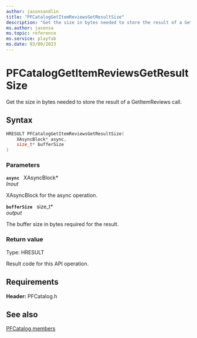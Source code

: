 ```yaml
---
author: jasonsandlin
title: "PFCatalogGetItemReviewsGetResultSize"
description: "Get the size in bytes needed to store the result of a GetItemReviews call."
ms.author: jasonsa
ms.topic: reference
ms.service: playfab
ms.date: 03/09/2023
---
```


# PFCatalogGetItemReviewsGetResultSize  

Get the size in bytes needed to store the result of a GetItemReviews call.  

## Syntax  
  
```cpp
HRESULT PFCatalogGetItemReviewsGetResultSize(  
    XAsyncBlock* async,  
    size_t* bufferSize  
)  
```  
  
### Parameters  
  
**`async`** &nbsp; XAsyncBlock*  
*_Inout_*  
  
XAsyncBlock for the async operation.  
  
**`bufferSize`** &nbsp; size_t*  
*output*  
  
The buffer size in bytes required for the result.  
  
  
### Return value
Type: HRESULT
  
Result code for this API operation.
  
  
## Requirements  
  
**Header:** PFCatalog.h
  
## See also  
[PFCatalog members](../pfcatalog_members.md)  

  
  
